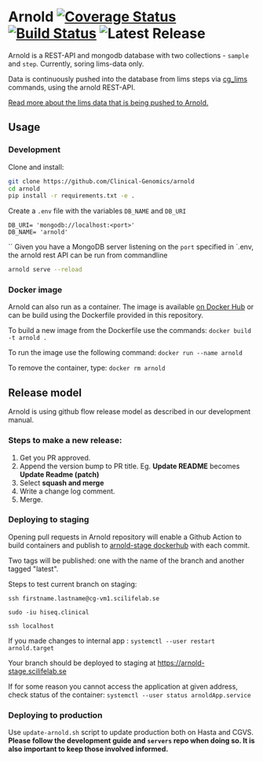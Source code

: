 # Arnold  [![Coverage Status](https://coveralls.io/repos/github/Clinical-Genomics/arnold/badge.svg?branch=master)](https://coveralls.io/github/Clinical-Genomics/arnold?branch=master) [![Build Status](https://travis-ci.org/Clinical-Genomics/arnold.svg?branch=master)](https://travis-ci.org/Clinical-Genomics/arnold) ![Latest Release](https://img.shields.io/github/v/release/clinical-genomics/Arnold)


Arnold is a  REST-API and mongodb database with two collections - `sample` and `step`. Currently, soring lims-data only. 

Data is continuously pushed into the database from lims steps via [cg_lims](https://github.com/Clinical-Genomics/cg_lims) commands, using the arnold REST-API.

[Read more about the lims data that is being pushed to Arnold.](https://github.com/Clinical-Genomics/cg_lims#about-arnold)


## Usage

### Development

Clone and install:

```bash
git clone https://github.com/Clinical-Genomics/arnold
cd arnold
pip install -r requirements.txt -e .
```

Create a `.env` file with the variables `DB_NAME` and `DB_URI`

```
DB_URI= 'mongodb://localhost:<port>'
DB_NAME= 'arnold'
```
``
Given you have a MongoDB server listening on the `port` specified in `.env, the arnold rest API can be run from commandline

```bash
arnold serve --reload
```

### Docker image

Arnold can also run as a container. The image is available [on Docker Hub][docker-hub] or can be build using the 
Dockerfile provided in this repository.

To build a new image from the Dockerfile use the commands: `docker build -t arnold .`

To run the image use the following command: `docker run --name arnold `

To remove the container, type: `docker rm arnold`

## Release model
Arnold is using github flow release model as described in our development manual.


### Steps to make a new release:

1) Get you PR approved.
2) Append the version bump to PR title. Eg. __Update README__ becomes __Update Readme (patch)__
3) Select __squash and merge__
4) Write a change log comment.
5) Merge.

	
### Deploying to staging

Opening pull requests in Arnold repository will enable a Github Action to build containers and publish to 
[arnold-stage dockerhub](https://hub.docker.com/repository/docker/clinicalgenomics/arnold-stage) with each commit.

Two tags will be published: one with the name of the branch and another tagged "latest".


Steps to test current branch on staging:

`ssh firstname.lastname@cg-vm1.scilifelab.se`

`sudo -iu hiseq.clinical`

`ssh localhost`
  
If you made changes to internal app : `systemctl --user restart arnold.target` 

Your branch should be deployed to staging at https://arnold-stage.scilifelab.se 

If for some reason you cannot access the application at given address, check status of the container: `systemctl --user status arnoldApp.service`

### Deploying to production

Use `update-arnold.sh` script to update production both on Hasta and CGVS. 
**Please follow the development guide and `servers` repo when doing so. It is also important to keep those involved informed.**


[cg_lims]: https://github.com/Clinical-Genomics/cg_lims
[WisecondorX]: https://github.com/CenterForMedicalGeneticsGhent/WisecondorX
[docker-hub]: https://hub.docker.com/repository/docker/clinicalgenomics/arnold